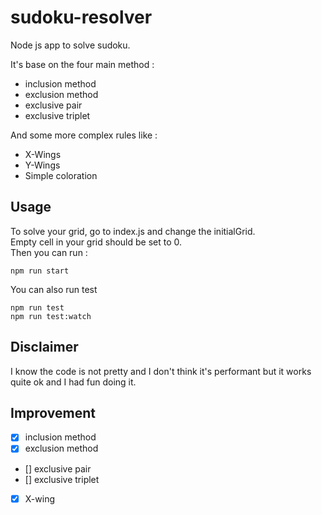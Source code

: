 # sudoku-resolver
Node js app to solve sudoku.

It's base on the four main method : 
- inclusion method
- exclusion method
- exclusive pair
- exclusive triplet

And some more complex rules like :
- X-Wings
- Y-Wings
- Simple coloration

## Usage
To solve your grid, go to index.js and change the initialGrid. \
Empty cell in your grid should be set to 0. \
Then you can run :
```shell
npm run start
```
You can also run test
```shell
npm run test
npm run test:watch
```

## Disclaimer
I know the code is not pretty and I don't think it's performant but it works quite ok and I had fun doing it. 


## Improvement
- [x] inclusion method
- [x] exclusion method
- [] exclusive pair
- [] exclusive triplet
- [x] X-wing
